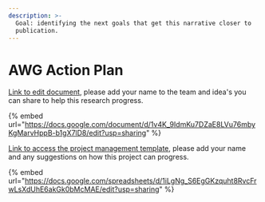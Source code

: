 ```yaml
---
description: >-
  Goal: identifying the next goals that get this narrative closer to
  publication.
---
```


# AWG Action Plan

[Link to edit document](https://docs.google.com/document/d/1v4K\_9IdmKu7DZaE8LVu76mbyKgMarvHppB-b1gX7lD8/edit?usp=sharing), please add your name to the team and idea's you can share to help this research progress.

{% embed url="https://docs.google.com/document/d/1v4K_9IdmKu7DZaE8LVu76mbyKgMarvHppB-b1gX7lD8/edit?usp=sharing" %}



[Link to access the project management template](https://docs.google.com/spreadsheets/d/1iLgNg\_S6EgGKzquht8RvcFrwLsXdUhE6akGk0bMcMAE/edit?usp=sharing), please add your name and any suggestions on how this project can progress.&#x20;

{% embed url="https://docs.google.com/spreadsheets/d/1iLgNg_S6EgGKzquht8RvcFrwLsXdUhE6akGk0bMcMAE/edit?usp=sharing" %}

